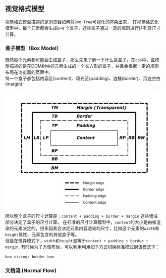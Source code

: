 ## 视觉格式模型
视觉格式模型描述的是浏览器如何将`Dom Tree`可视化的渲染出来， 在视觉格式化模型中，每个元素都会生成`0~N` 个盒子，这些盒子通过一定的规则进行排列及尺寸计算。

### 盒子模型（Box Model）
既然每个元素都可能会生成盒子，那么先来了解一下什么是盒子。在`css`中，盒模型描述的是在DOM树中的元素生成的一个长方形的盒子，并且会根据一定的规则布局在浏览器的页面中。
<br/>
每一个盒子都包括内容区(content)、填充区(padding)、边框(border)、页边空白(margin)

![box](./images/css_box.jpg)

所以整个盒子的尺寸计算是：`content + padding + border + margin`
这些组成部分决定了盒子的尺寸计算， 在标准的尺寸计算模型中，`content`的大小是由被渲染的元素决定的，很多因素会决定元素内容渲染的尺寸，比如这个元素的`width`和`height`属性、元素包含的其他盒子等。
<br/>
但是在怪异模式下，`width`和`height`是等于`content + padding + border + margin`, 有时候为了方便布局，可以利用利用如下方式切换标准模式到该模式下：
```css
box-sizing: border-box
```

### 文档流 (Normal Flow)
